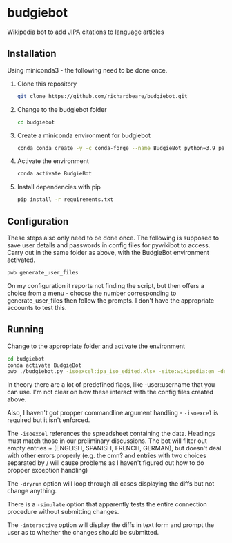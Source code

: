 # budgiebot
Wikipedia bot to add JIPA citations to language articles


## Installation

Using miniconda3 - the following need to be done once.

1. Clone this repository
    ```bash
    git clone https://github.com/richardbeare/budgiebot.git
    ```
1. Change to the budgiebot folder
    ```bash
    cd budgiebot
    ```
1. Create a miniconda environment for budgiebot
    ```bash
    conda conda create -y -c conda-forge --name BudgieBot python=3.9 pandas
    ```
1. Activate the environment
    ```bash
    conda activate BudgieBot
    ```
1. Install dependencies with pip
    ```bash
    pip install -r requirements.txt
    ```
## Configuration

These steps also only need to be done once. The following is supposed to save
user details and passwords in config files for pywikibot to access. Carry out in
the same folder as above, with the BudgieBot environment activated.

```bash
pwb generate_user_files
```

On my configuration it reports not finding the script, but then offers a choice
from a menu - choose the number corresponding to generate_user_files then follow
the prompts. I don't have the appropriate accounts to test this.

## Running

Change to the appropriate folder and activate the environment
    
```bash
cd budgiebot
conda activate BudgieBot
pwb ./budgiebot.py -isoexcel:ipa_iso_edited.xlsx -site:wikipedia:en -dryrun -summary:'Adding JIPA citation to Further Reading'
```

In theory there are a lot of predefined flags, like -user:username that you can use. I'm not clear on how these interact with the 
config files created above.

Also, I haven't got propper commandline argument handling - `-isoexcel` is required but it isn't
enforced.

The `-isoexcel` references the spreadsheet containing the data. Headings must match those in our
preliminary discussions. The bot will filter out empty entries + (ENGLISH, SPANISH, FRENCH, GERMAN), but
doesn't deal with other errors properly (e.g. the cmn? and entries with two choices separated by / will
cause problems as I haven't figured out how to do propper exception handling)

The `-dryrun` option will loop through all cases displaying the diffs but not change anything.

There is a `-simulate` option that apparently tests the entire connection procedure without
submitting changes.

The `-interactive` option will display the diffs in text form and prompt the user as to
whether the changes should be submitted.